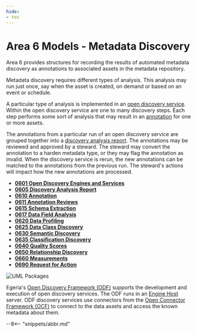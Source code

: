 ```yaml
---
hide:
- toc
---
```


<!-- SPDX-License-Identifier: CC-BY-4.0 -->
<!-- Copyright Contributors to the ODPi Egeria project. -->

# Area 6 Models - Metadata Discovery

Area 6 provides structures for recording the results of automated metadata discovery as annotations to associated assets in the metadata repository.

Metadata discovery requires different types of analysis. This analysis may run just once, say when the asset is created, on demand or based on an event or schedule.

A particular type of analysis is implemented in an [open discovery service](./concepts/open-discovery-service). Within the open discovery service are one to many discovery steps. Each step performs some sort of analysis that may result in an [annotation](./concepts/discovery-analysis-report/#discovery-annotations) for one or more assets.

The annotations from a particular run of an open discovery service are grouped together into a [discovery analysis report](./concepts/discovery-analysis-report).  The annotations may be reviewed and approved by a steward. The steward may convert the annotation to a harden metadata type, or they may flag the annotation as invalid. When the discovery service is rerun, the new annotations can be matched to the annotations from the previous run. The steward's actions will impact how the new annotations are processed.

* **[0601 Open Discovery Engines and Services](0601-Open-Discovery-Engine.md)**
* **[0605 Discovery Analysis Report](0605-Open-Discovery-Analysis-Reports.md)**
* **[0610 Annotation](0610-Annotations.md)**
* **[0611 Annotation Reviews](0612-Annotation-Reviews.md)**
* **[0615 Schema Extraction](0615-Schema-Extraction.md)**
* **[0617 Data Field Analysis](0617-Data-Field-Analysis.md)**
* **[0620 Data Profiling](0620-Data-Profiling.md)**
* **[0625 Data Class Discovery](0625-Data-Class-Discovery.md)**
* **[0630 Semantic Discovery](0630-Semantic-Discovery.md)**
* **[0635 Classification Discovery](0635-Classification-Discovery.md)**
* **[0640 Quality Scores](0640-Quality-Scores.md)**
* **[0650 Relationship Discovery](0650-Relationship-Discovery.md)**
* **[0660 Measurements](0660-Data-Source-Measurements.md)**
* **[0690 Request for Action](0690-Request-for-Action.md)**

![UML Packages](area-6-discovery-overview.svg)

Egeria's [Open Discovery Framework (ODF)](./frameworks/odf/overview) supports the development and execution of open discovery services.  The ODF runs in an [Engine Host](./concepts/engine-host) server.  ODF discovery services use connectors from the [Open Connector Framework (OCF)](./frameworks/ocf/overview) to connect to the data assets and access the known metadata about them. 

--8<-- "snippets/abbr.md"
